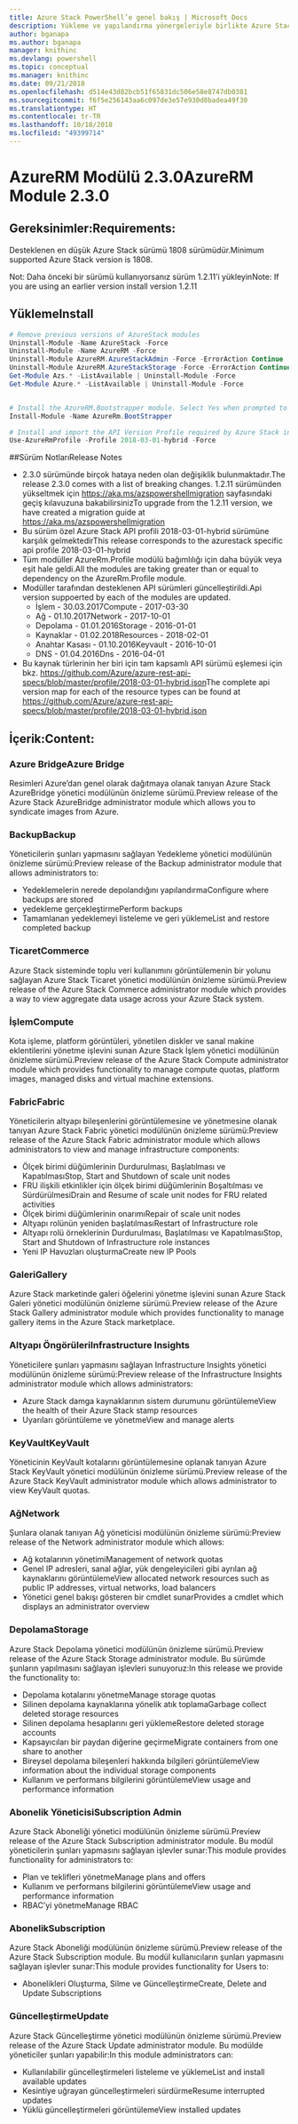 ```yaml
---
title: Azure Stack PowerShell’e genel bakış | Microsoft Docs
description: Yükleme ve yapılandırma yönergeleriyle birlikte Azure Stack için PowerShell’e genel bakış.
author: bganapa
ms.author: bganapa
manager: knithinc
ms.devlang: powershell
ms.topic: conceptual
ms.manager: knithinc
ms.date: 09/21/2018
ms.openlocfilehash: d514e43d82bcb51f65831dc506e58e8747db0381
ms.sourcegitcommit: f6f5e256143aa6c097de3e57e930d8badea49f30
ms.translationtype: HT
ms.contentlocale: tr-TR
ms.lasthandoff: 10/18/2018
ms.locfileid: "49399714"
---
```

# <a name="azurerm-module-230"></a><span data-ttu-id="88764-103">AzureRM Modülü 2.3.0</span><span class="sxs-lookup"><span data-stu-id="88764-103">AzureRM Module 2.3.0</span></span>

## <a name="requirements"></a><span data-ttu-id="88764-104">Gereksinimler:</span><span class="sxs-lookup"><span data-stu-id="88764-104">Requirements:</span></span>
<span data-ttu-id="88764-105">Desteklenen en düşük Azure Stack sürümü 1808 sürümüdür.</span><span class="sxs-lookup"><span data-stu-id="88764-105">Minimum supported Azure Stack version is 1808.</span></span>

<span data-ttu-id="88764-106">Not: Daha önceki bir sürümü kullanıyorsanız sürüm 1.2.11’i yükleyin</span><span class="sxs-lookup"><span data-stu-id="88764-106">Note: If you are using an earlier version install version 1.2.11</span></span>


## <a name="install"></a><span data-ttu-id="88764-107">Yükleme</span><span class="sxs-lookup"><span data-stu-id="88764-107">Install</span></span>
```powershell
# Remove previous versions of AzureStack modules
Uninstall-Module -Name AzureStack -Force 
Uninstall-Module -Name AzureRM -Force 
Uninstall-Module AzureRM.AzureStackAdmin -Force -ErrorAction Continue
Uninstall-Module AzureRM.AzureStackStorage -Force -ErrorAction Continue
Get-Module Azs.* -ListAvailable | Uninstall-Module -Force
Get-Module Azure.* -ListAvailable | Uninstall-Module -Force


# Install the AzureRM.Bootstrapper module. Select Yes when prompted to install NuGet
Install-Module -Name AzureRm.BootStrapper

# Install and import the API Version Profile required by Azure Stack into the current PowerShell session.
Use-AzureRmProfile -Profile 2018-03-01-hybrid -Force

```

##<a name="release-notes"></a><span data-ttu-id="88764-108">Sürüm Notları</span><span class="sxs-lookup"><span data-stu-id="88764-108">Release Notes</span></span>
* <span data-ttu-id="88764-109">2.3.0 sürümünde birçok hataya neden olan değişiklik bulunmaktadır.</span><span class="sxs-lookup"><span data-stu-id="88764-109">The release 2.3.0 comes with a list of breaking changes.</span></span> <span data-ttu-id="88764-110">1.2.11 sürümünden yükseltmek için https://aka.ms/azspowershellmigration sayfasındaki geçiş kılavuzuna bakabilirsiniz</span><span class="sxs-lookup"><span data-stu-id="88764-110">To upgrade from the 1.2.11 version, we have created a migration guide at https://aka.ms/azspowershellmigration</span></span>
* <span data-ttu-id="88764-111">Bu sürüm özel Azure Stack API profili 2018-03-01-hybrid sürümüne karşılık gelmektedir</span><span class="sxs-lookup"><span data-stu-id="88764-111">This release corresponds to the azurestack specific api profile 2018-03-01-hybrid</span></span>
* <span data-ttu-id="88764-112">Tüm modüller AzureRm.Profile modülü bağımlılığı için daha büyük veya eşit hale geldi.</span><span class="sxs-lookup"><span data-stu-id="88764-112">All the modules are taking greater than or equal to dependency on the AzureRm.Profile module.</span></span>
* <span data-ttu-id="88764-113">Modüller tarafından desteklenen API sürümleri güncelleştirildi.</span><span class="sxs-lookup"><span data-stu-id="88764-113">Api version suppoerted by  each of the modules are updated.</span></span> 
    * <span data-ttu-id="88764-114">İşlem - 30.03.2017</span><span class="sxs-lookup"><span data-stu-id="88764-114">Compute - 2017-03-30</span></span>
    * <span data-ttu-id="88764-115">Ağ - 01.10.2017</span><span class="sxs-lookup"><span data-stu-id="88764-115">Network - 2017-10-01</span></span>
    * <span data-ttu-id="88764-116">Depolama - 01.01.2016</span><span class="sxs-lookup"><span data-stu-id="88764-116">Storage - 2016-01-01</span></span>
    * <span data-ttu-id="88764-117">Kaynaklar - 01.02.2018</span><span class="sxs-lookup"><span data-stu-id="88764-117">Resources - 2018-02-01</span></span>
    * <span data-ttu-id="88764-118">Anahtar Kasası - 01.10.2016</span><span class="sxs-lookup"><span data-stu-id="88764-118">Keyvault - 2016-10-01</span></span>
    * <span data-ttu-id="88764-119">DNS - 01.04.2016</span><span class="sxs-lookup"><span data-stu-id="88764-119">Dns - 2016-04-01</span></span>
* <span data-ttu-id="88764-120">Bu kaynak türlerinin her biri için tam kapsamlı API sürümü eşlemesi için bkz. https://github.com/Azure/azure-rest-api-specs/blob/master/profile/2018-03-01-hybrid.json</span><span class="sxs-lookup"><span data-stu-id="88764-120">The complete api version map for each of the resource types can be found at https://github.com/Azure/azure-rest-api-specs/blob/master/profile/2018-03-01-hybrid.json</span></span>

## <a name="content"></a><span data-ttu-id="88764-121">İçerik:</span><span class="sxs-lookup"><span data-stu-id="88764-121">Content:</span></span>
### <a name="azure-bridge"></a><span data-ttu-id="88764-122">Azure Bridge</span><span class="sxs-lookup"><span data-stu-id="88764-122">Azure Bridge</span></span>
<span data-ttu-id="88764-123">Resimleri Azure’dan genel olarak dağıtmaya olanak tanıyan Azure Stack AzureBridge yönetici modülünün önizleme sürümü.</span><span class="sxs-lookup"><span data-stu-id="88764-123">Preview release of the Azure Stack AzureBridge administrator module which allows you to syndicate images from Azure.</span></span>

### <a name="backup"></a><span data-ttu-id="88764-124">Backup</span><span class="sxs-lookup"><span data-stu-id="88764-124">Backup</span></span>
<span data-ttu-id="88764-125">Yöneticilerin şunları yapmasını sağlayan Yedekleme yönetici modülünün önizleme sürümü:</span><span class="sxs-lookup"><span data-stu-id="88764-125">Preview release of the Backup administrator module that allows administrators to:</span></span>
- <span data-ttu-id="88764-126">Yedeklemelerin nerede depolandığını yapılandırma</span><span class="sxs-lookup"><span data-stu-id="88764-126">Configure where backups are stored</span></span>
- <span data-ttu-id="88764-127">yedekleme gerçekleştirme</span><span class="sxs-lookup"><span data-stu-id="88764-127">Perform backups</span></span>
- <span data-ttu-id="88764-128">Tamamlanan yedeklemeyi listeleme ve geri yükleme</span><span class="sxs-lookup"><span data-stu-id="88764-128">List and restore completed backup</span></span>

### <a name="commerce"></a><span data-ttu-id="88764-129">Ticaret</span><span class="sxs-lookup"><span data-stu-id="88764-129">Commerce</span></span>
<span data-ttu-id="88764-130">Azure Stack sisteminde toplu veri kullanımını görüntülemenin bir yolunu sağlayan Azure Stack Ticaret yönetici modülünün önizleme sürümü.</span><span class="sxs-lookup"><span data-stu-id="88764-130">Preview release of the Azure Stack Commerce administrator module which provides a way to view aggregate data usage across your Azure Stack system.</span></span>

### <a name="compute"></a><span data-ttu-id="88764-131">İşlem</span><span class="sxs-lookup"><span data-stu-id="88764-131">Compute</span></span>
<span data-ttu-id="88764-132">Kota işleme, platform görüntüleri, yönetilen diskler ve sanal makine eklentilerini yönetme işlevini sunan Azure Stack İşlem yönetici modülünün önizleme sürümü.</span><span class="sxs-lookup"><span data-stu-id="88764-132">Preview release of the Azure Stack Compute administrator module which provides functionality to manage compute quotas, platform images, managed disks and virtual machine extensions.</span></span>

### <a name="fabric"></a><span data-ttu-id="88764-133">Fabric</span><span class="sxs-lookup"><span data-stu-id="88764-133">Fabric</span></span>
<span data-ttu-id="88764-134">Yöneticilerin altyapı bileşenlerini görüntülemesine ve yönetmesine olanak tanıyan Azure Stack Fabric yönetici modülünün önizleme sürümü:</span><span class="sxs-lookup"><span data-stu-id="88764-134">Preview release of the Azure Stack Fabric administrator module which allows administrators to view and manage infrastructure components:</span></span>
- <span data-ttu-id="88764-135">Ölçek birimi düğümlerinin Durdurulması, Başlatılması ve Kapatılması</span><span class="sxs-lookup"><span data-stu-id="88764-135">Stop, Start and Shutdown of scale unit nodes</span></span>
- <span data-ttu-id="88764-136">FRU ilişkili etkinlikler için ölçek birimi düğümlerinin Boşaltılması ve Sürdürülmesi</span><span class="sxs-lookup"><span data-stu-id="88764-136">Drain and Resume of scale unit nodes for FRU related activities</span></span>
- <span data-ttu-id="88764-137">Ölçek birimi düğümlerinin onarımı</span><span class="sxs-lookup"><span data-stu-id="88764-137">Repair of scale unit nodes</span></span>
- <span data-ttu-id="88764-138">Altyapı rolünün yeniden başlatılması</span><span class="sxs-lookup"><span data-stu-id="88764-138">Restart of Infrastructure role</span></span>
- <span data-ttu-id="88764-139">Altyapı rolü örneklerinin Durdurulması, Başlatılması ve Kapatılması</span><span class="sxs-lookup"><span data-stu-id="88764-139">Stop, Start and Shutdown of Infrastructure role instances</span></span>
- <span data-ttu-id="88764-140">Yeni IP Havuzları oluşturma</span><span class="sxs-lookup"><span data-stu-id="88764-140">Create new IP Pools</span></span>


### <a name="gallery"></a><span data-ttu-id="88764-141">Galeri</span><span class="sxs-lookup"><span data-stu-id="88764-141">Gallery</span></span>
<span data-ttu-id="88764-142">Azure Stack marketinde galeri öğelerini yönetme işlevini sunan Azure Stack Galeri yönetici modülünün önizleme sürümü.</span><span class="sxs-lookup"><span data-stu-id="88764-142">Preview release of the Azure Stack Gallery administrator module which provides functionality to manage gallery items in the Azure Stack marketplace.</span></span>

### <a name="infrastructure-insights"></a><span data-ttu-id="88764-143">Altyapı Öngörüleri</span><span class="sxs-lookup"><span data-stu-id="88764-143">Infrastructure Insights</span></span>
<span data-ttu-id="88764-144">Yöneticilere şunları yapmasını sağlayan Infrastructure Insights yönetici modülünün önizleme sürümü:</span><span class="sxs-lookup"><span data-stu-id="88764-144">Preview release of the Infrastructure Insights administrator module which allows administrators:</span></span>
- <span data-ttu-id="88764-145">Azure Stack damga kaynaklarının sistem durumunu görüntüleme</span><span class="sxs-lookup"><span data-stu-id="88764-145">View the health of their Azure Stack stamp resources</span></span>
- <span data-ttu-id="88764-146">Uyarıları görüntüleme ve yönetme</span><span class="sxs-lookup"><span data-stu-id="88764-146">View and manage alerts</span></span>

### <a name="keyvault"></a><span data-ttu-id="88764-147">KeyVault</span><span class="sxs-lookup"><span data-stu-id="88764-147">KeyVault</span></span>
<span data-ttu-id="88764-148">Yöneticinin KeyVault kotalarını görüntülemesine oplanak tanıyan Azure Stack KeyVault yönetici modülünün önizleme sürümü.</span><span class="sxs-lookup"><span data-stu-id="88764-148">Preview release of the Azure Stack KeyVault administrator module which allows administrator to view KeyVault quotas.</span></span>

### <a name="network"></a><span data-ttu-id="88764-149">Ağ</span><span class="sxs-lookup"><span data-stu-id="88764-149">Network</span></span>
<span data-ttu-id="88764-150">Şunlara olanak tanıyan Ağ yöneticisi modülünün önizleme sürümü:</span><span class="sxs-lookup"><span data-stu-id="88764-150">Preview release of the Network administrator module which allows:</span></span>
- <span data-ttu-id="88764-151">Ağ kotalarının yönetimi</span><span class="sxs-lookup"><span data-stu-id="88764-151">Management of network quotas</span></span>
- <span data-ttu-id="88764-152">Genel IP adresleri, sanal ağlar, yük dengeleyicileri gibi ayrılan ağ kaynaklarını görüntüleme</span><span class="sxs-lookup"><span data-stu-id="88764-152">View allocated network resources such as public IP addresses, virtual networks, load balancers</span></span>
- <span data-ttu-id="88764-153">Yönetici genel bakışı gösteren bir cmdlet sunar</span><span class="sxs-lookup"><span data-stu-id="88764-153">Provides a cmdlet which displays an administrator overview</span></span>

### <a name="storage"></a><span data-ttu-id="88764-154">Depolama</span><span class="sxs-lookup"><span data-stu-id="88764-154">Storage</span></span>
<span data-ttu-id="88764-155">Azure Stack Depolama yönetici modülünün önizleme sürümü.</span><span class="sxs-lookup"><span data-stu-id="88764-155">Preview release of the Azure Stack Storage administrator module.</span></span>  <span data-ttu-id="88764-156">Bu sürümde şunların yapılmasını sağlayan işlevleri sunuyoruz:</span><span class="sxs-lookup"><span data-stu-id="88764-156">In this release we provide the functionality to:</span></span>
- <span data-ttu-id="88764-157">Depolama kotalarını yönetme</span><span class="sxs-lookup"><span data-stu-id="88764-157">Manage storage quotas</span></span>
- <span data-ttu-id="88764-158">Silinen depolama kaynaklarına yönelik atık toplama</span><span class="sxs-lookup"><span data-stu-id="88764-158">Garbage collect deleted storage resources</span></span>
- <span data-ttu-id="88764-159">Silinen depolama hesaplarını geri yükleme</span><span class="sxs-lookup"><span data-stu-id="88764-159">Restore deleted storage accounts</span></span>
- <span data-ttu-id="88764-160">Kapsayıcıları bir paydan diğerine geçirme</span><span class="sxs-lookup"><span data-stu-id="88764-160">Migrate containers from one share to another</span></span>
- <span data-ttu-id="88764-161">Bireysel depolama bileşenleri hakkında bilgileri görüntüleme</span><span class="sxs-lookup"><span data-stu-id="88764-161">View information about the individual storage components</span></span>
- <span data-ttu-id="88764-162">Kullanım ve performans bilgilerini görüntüleme</span><span class="sxs-lookup"><span data-stu-id="88764-162">View usage and performance information</span></span>

### <a name="subscription-admin"></a><span data-ttu-id="88764-163">Abonelik Yöneticisi</span><span class="sxs-lookup"><span data-stu-id="88764-163">Subscription Admin</span></span>
<span data-ttu-id="88764-164">Azure Stack Aboneliği yönetici modülünün önizleme sürümü.</span><span class="sxs-lookup"><span data-stu-id="88764-164">Preview release of the Azure Stack Subscription administrator module.</span></span>  <span data-ttu-id="88764-165">Bu modül yöneticilerin şunları yapmasını sağlayan işlevler sunar:</span><span class="sxs-lookup"><span data-stu-id="88764-165">This module provides functionality for administrators to:</span></span>
- <span data-ttu-id="88764-166">Plan ve teklifleri yönetme</span><span class="sxs-lookup"><span data-stu-id="88764-166">Manage plans and offers</span></span>
- <span data-ttu-id="88764-167">Kullanım ve performans bilgilerini görüntüleme</span><span class="sxs-lookup"><span data-stu-id="88764-167">View usage and performance information</span></span>
- <span data-ttu-id="88764-168">RBAC’yi yönetme</span><span class="sxs-lookup"><span data-stu-id="88764-168">Manage RBAC</span></span>

### <a name="subscription"></a><span data-ttu-id="88764-169">Abonelik</span><span class="sxs-lookup"><span data-stu-id="88764-169">Subscription</span></span>
<span data-ttu-id="88764-170">Azure Stack Aboneliği modülünün önizleme sürümü.</span><span class="sxs-lookup"><span data-stu-id="88764-170">Preview release of the Azure Stack Subscription module.</span></span>  <span data-ttu-id="88764-171">Bu modül kullanıcıların şunları yapmasını sağlayan işlevler sunar:</span><span class="sxs-lookup"><span data-stu-id="88764-171">This module provides functionality for Users to:</span></span>
- <span data-ttu-id="88764-172">Abonelikleri Oluşturma, Silme ve Güncelleştirme</span><span class="sxs-lookup"><span data-stu-id="88764-172">Create, Delete and Update Subscriptions</span></span>

### <a name="update"></a><span data-ttu-id="88764-173">Güncelleştirme</span><span class="sxs-lookup"><span data-stu-id="88764-173">Update</span></span>
<span data-ttu-id="88764-174">Azure Stack Güncelleştirme yönetici modülünün önizleme sürümü.</span><span class="sxs-lookup"><span data-stu-id="88764-174">Preview release of the Azure Stack Update administrator module.</span></span>  <span data-ttu-id="88764-175">Bu modülde yöneticiler şunları yapabilir:</span><span class="sxs-lookup"><span data-stu-id="88764-175">In this module administrators can:</span></span>
- <span data-ttu-id="88764-176">Kullanılabilir güncelleştirmeleri listeleme ve yükleme</span><span class="sxs-lookup"><span data-stu-id="88764-176">List and install available updates</span></span>
- <span data-ttu-id="88764-177">Kesintiye uğrayan güncelleştirmeleri sürdürme</span><span class="sxs-lookup"><span data-stu-id="88764-177">Resume interrupted updates</span></span>
- <span data-ttu-id="88764-178">Yüklü güncelleştirmeleri görüntüleme</span><span class="sxs-lookup"><span data-stu-id="88764-178">View installed updates</span></span>
